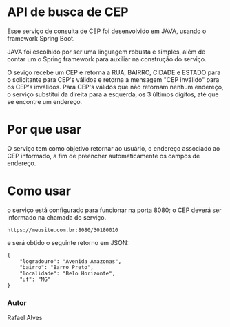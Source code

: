 # API de busca de CEP

Esse serviço de consulta de CEP foi desenvolvido em JAVA, usando o framework Spring Boot.

JAVA foi escolhido por ser uma linguagem robusta e simples, além de contar um o Spring framework para auxiliar na construção do serviço.

O seviço recebe um CEP e retorna a RUA, BAIRRO, CIDADE e ESTADO para o solicitante para CEP's válidos e retorna a mensagem "CEP inválido" para os CEP's inválidos.
Para CEP's válidos que não retornam nenhum endereço, o serviço substitui da direita para a esquerda, os 3 últimos digitos, até que se encontre um endereço.

# Por que usar

O serviço tem como objetivo retornar ao usuário, o endereço associado ao CEP informado, a fim de preencher automaticamente os campos de endereço.

# Como usar

o serviço está configurado para funcionar na porta 8080; 
o CEP deverá ser informado na chamada do serviço.

```
https://meusite.com.br:8080/30180010

```
e será obtido o seguinte retorno em JSON:

```
{
    "logradouro": "Avenida Amazonas",
    "bairro": "Barro Preto",
    "localidade": "Belo Horizonte",
    "uf": "MG"
}

```

### Autor
Rafael Alves